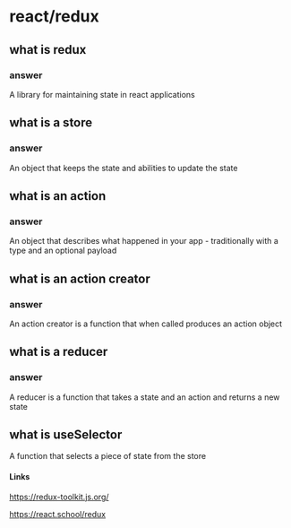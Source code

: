 # react/redux

## what is redux

### answer

A library for maintaining state in react applications

## what is a store

### answer

An object that keeps the state and abilities to update the state

## what is an action

### answer

An object that describes what happened in your app - traditionally with a type and an optional payload

## what is an action creator

### answer

An action creator is a function that when called produces an action object

## what is a reducer

### answer

A reducer is a function that takes a state and an action and returns a new state

## what is useSelector

A function that selects a piece of state from the store

#### Links

https://redux-toolkit.js.org/

https://react.school/redux
